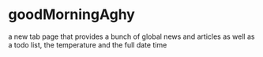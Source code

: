 # goodMorningAghy
a new tab page that provides a bunch of global news and articles as well as a todo list, the temperature and the full date time

